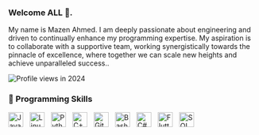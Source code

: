 ### Welcome ALL 👋.
My name is Mazen Ahmed.
I am deeply passionate about engineering and driven to continually enhance my programming expertise. My aspiration is to collaborate with a supportive team, working synergistically towards the pinnacle of excellence, where together we can scale new heights and achieve unparalleled success..


 [//]: # (https://gpvc.arturio.dev/Mazen20021) 
![Profile views in 2024](https://komarev.com/ghpvc/?username=Mazen20021&style=for-the-badge&color=ff0000)

### 🧰 Programming Skills

<img align="left" alt="Java" width="30px" style="padding-right:10px;" src="https://cdn.jsdelivr.net/gh/devicons/devicon/icons/java/java-original.svg"/>
<img align="left" alt="Linux" width="30px" style="padding-right:10px;" src="https://cdn.jsdelivr.net/gh/devicons/devicon/icons/linux/linux-original.svg" />
<img align="left" alt="Python" width="30px" style="padding-right:10px;" src="https://cdn.jsdelivr.net/gh/devicons/devicon/icons/python/python-plain.svg" />
<img align="left" alt="C++" width="30px" style="padding-right:10px;" src="https://cdn.jsdelivr.net/gh/devicons/devicon/icons/cplusplus/cplusplus-line.svg" />
<img align="left" alt="GitHub" width="30px" style="padding-right:10px;" src="https://cdn.jsdelivr.net/gh/devicons/devicon/icons/github/github-original.svg" />
<img align="left" alt="Bash" width="30px" style="padding-right:10px;" src="https://cdn.jsdelivr.net/gh/devicons/devicon/icons/bash/bash-original.svg" />
<img align="left" alt="C#" width="30px" style="padding-right:10px;" src="https://dotnet.microsoft.com/en-us/apps/maui" />
<img align="left" alt="Flutter" width="30px" style="padding-right:10px;" src="https://flutter.dev" />
<img align="left" alt="SQL" width="30px" style="padding-right:10px;" src="https://www.mysql.com" />
<br />


